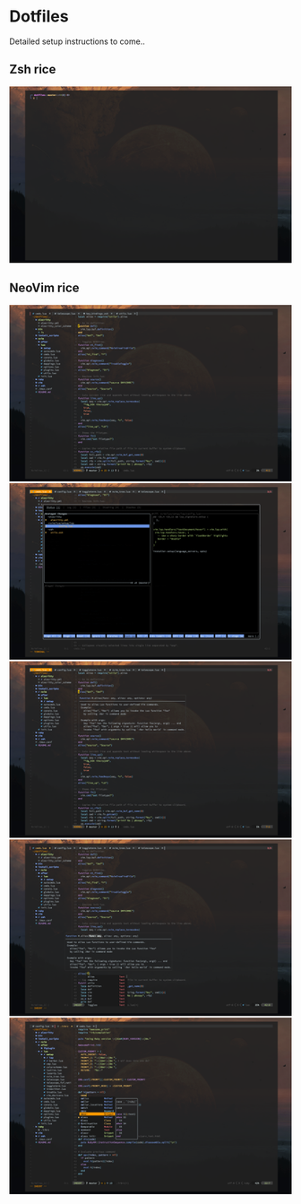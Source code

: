 # Dotfiles

Detailed setup instructions to come..

## Zsh rice

<img src="https://github.com/solidiquis/solidiquis/blob/master/assets/1.png?raw=true">


## NeoVim rice

<img src="https://github.com/solidiquis/solidiquis/blob/master/assets/2.png?raw=true">
<img src="https://github.com/solidiquis/solidiquis/blob/master/assets/3.png?raw=true">
<img src="https://github.com/solidiquis/solidiquis/blob/master/assets/4.png?raw=true">
<img src="https://github.com/solidiquis/solidiquis/blob/master/assets/5.png?raw=true">
<img src="https://github.com/solidiquis/solidiquis/blob/master/assets/6.png?raw=true">
